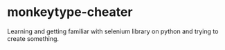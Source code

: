 # monkeytype-cheater
Learning and getting familiar with selenium library on python and trying to create something.
